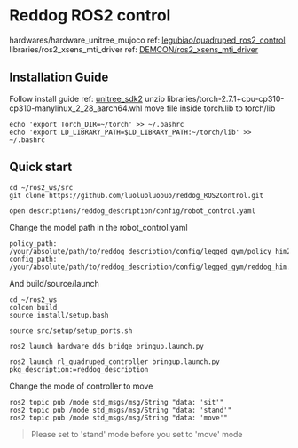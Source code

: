 # Reddog ROS2 control
hardwares/hardware_unitree_mujoco ref: [legubiao/quadruped_ros2_control](https://github.com/legubiao/quadruped_ros2_control/tree/main/hardwares/hardware_unitree_mujoco)
libraries/ros2_xsens_mti_driver ref: [DEMCON/ros2_xsens_mti_driver](https://github.com/DEMCON/ros2_xsens_mti_driver)

## Installation Guide
Follow install guide ref: [unitree_sdk2](https://github.com/unitreerobotics/unitree_sdk2)
unzip libraries/torch-2.7.1+cpu-cp310-cp310-manylinux_2_28_aarch64.whl 
move file inside torch.lib to torch/lib
```
echo 'export Torch_DIR=~/torch' >> ~/.bashrc
echo 'export LD_LIBRARY_PATH=$LD_LIBRARY_PATH:~/torch/lib' >> ~/.bashrc
```
## Quick start
```
cd ~/ros2_ws/src
git clone https://github.com/luoluoluoouo/reddog_ROS2Control.git
```
```
open descriptions/reddog_description/config/robot_control.yaml
```
Change the model path in the robot_control.yaml
```
policy_path: /your/absolute/path/to/reddog_description/config/legged_gym/policy_him2.pt
config_path: /your/absolute/path/to/reddog_description/config/legged_gym/reddog_him.yaml
```

And build/source/launch
```
cd ~/ros2_ws
colcon build
source install/setup.bash
```

```
source src/setup/setup_ports.sh

ros2 launch hardware_dds_bridge bringup.launch.py 

ros2 launch rl_quadruped_controller bringup.launch.py pkg_description:=reddog_description
```

Change the mode of controller to move
```
ros2 topic pub /mode std_msgs/msg/String "data: 'sit'"
ros2 topic pub /mode std_msgs/msg/String "data: 'stand'"
ros2 topic pub /mode std_msgs/msg/String "data: 'move'"
```
> Please set to 'stand' mode before you set to 'move' mode
